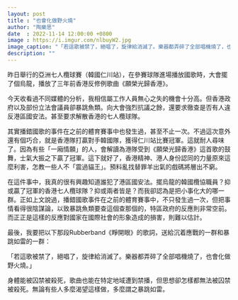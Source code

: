 ```yaml
---
layout: post
title : "也會化做野火燒"
author: "陶樂思"
date  : 2022-11-14 12:00:00 +0800
image : https://i.imgur.com/nlbuyW2.jpg
image_caption: "「若這歌被禁了，絕唱了，旋律給消滅了。樂器都弄碎了全部唱機燒了，也會化做野火燒。」"
description: ""
---
```


昨日舉行的亞洲七人欖球賽（韓國仁川站），在參賽球隊進場播放國歌時，大會擺了個烏龍，播放了三年前香港反修例歌曲《願榮光歸香港》。

<!--more-->

今天收看過不同媒體的分析，我相信屬工作人員無心之失的機會十分高。但香港政府以及部份立法會議員卻暴跳魚類。向大會強烈抗議之餘，還要求徹查是否有人違反港區國安法。甚至要求解散香港的七人欖球隊。

其實播錯國歌的事件在之前的體育賽事中也發生過，甚至不止一次。不過這次意外還有個巧合，就是香港隊打贏對手韓國隊，獲得仁川站比賽冠軍。這就耐人尋味了。因為有些「一廂情願」的人，會解讀為港隊受到《願榮光歸香港》這首歌的鼓舞，士氣大振之下贏了冠軍。這下就好了，香港精神、港人身份認同的力量原來這麼利害，怎教一些人不「震過貓王」。預料亂找替罪羊出氣的戲碼將層出不窮。

在這件事中，我真的很有興趣知道誰犯了港區國安法。擺烏龍的韓國欖協職員？抑或贏了冠軍的香港七人欖球隊？抑或兩者皆是？而我卻認為是把小事化大的哪一群。正如上文說過，播錯國歌事件在之前的體育賽事中，不只發生過一次，但把事情看得很陰謀論，以致暴跳魚類要查這個查那個的，特區政府的反應則非常空前。而正正是這樣的反應對國家在國際社會的形象造成的損害，則難以估計。

最後，我要把以下那段Rubberband《睜開眼》的歌詞，送給沉着應戰的一群和暴跳如雷的一群：

「若這歌被禁了，絕唱了，旋律給消滅了。樂器都弄碎了全部唱機燒了，也會化做野火燒。」

身體能被囚禁被殺死，歌曲也能在特定地域遭到禁播，但思想卻怎樣都無法被囚禁被殺死。無論有些人多麼渴望這樣做，多麼謂之暴跳如雷。

<!--END-->